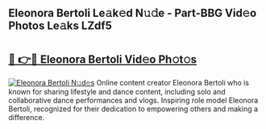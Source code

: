 ## Eleonora Bertoli Le𝚊k𝚎d N𝚞𝚍e - Part-BBG Vid𝚎o Photos Le𝚊ks LZdf5

# <h2><a href="http://fbdho9.evod.top/?m=Eleonora+Bertoli">🔗 👉🔴 Eleonora Bertoli Vid𝚎o Ph𝚘t𝚘s</a></h2>

[![Eleonora Bertoli N𝚞d𝚎s](https://i.imgur.com/8V9OHl7.gif)](http://fbdho9.evod.top/?m=Eleonora+Bertoli)
Online content creator Eleonora Bertoli who is known for sharing lifestyle and dance content, including solo and collaborative dance performances and vlogs. Inspiring role model Eleonora Bertoli, recognized for their dedication to empowering others and making a difference. 
